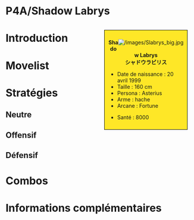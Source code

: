 # P4A/Shadow Labrys

<div style="float:right; border: 1px black solid; background-color: #FEE727; width: 40%; margin:15px; padding:10px">
<div style="float:right">

![](/images/Slabrys_big.jpg "/images/Slabrys_big.jpg")

</div>
<div>
<center>

**Shadow Labrys**  
**シャドウラビリス**  
  

</center>

- Date de naissance : 20 avril 1999
- Taille : 160 cm
- Persona : Asterius
- Arme : hache
- Arcane : Fortune

<!-- -->

- Santé : 8000

</div>
</div>

# Introduction

# Movelist

# Stratégies

## Neutre

## Offensif

## Défensif

# Combos

# Informations complémentaires
